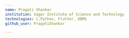 ```yaml
---
name: Pragati Shankar
institution: Sagar Institute of Science and Technology
technologies: C,Python, Flutter, DBMS
github_user: PragatiShankar

--- 
```

